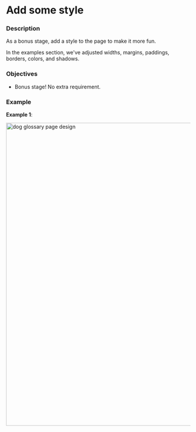 # Add some style
<div class="step-text">
<h3 id="description">Description</h3>
<p>As a bonus stage, add a style to the page to make it more fun.</p>
<p>In the examples section, we've adjusted widths, margins, paddings, borders, colors, and shadows.</p>
<h3 id="objectives">Objectives</h3>
<ul>
<li>Bonus stage! No extra requirement.</li>
</ul>
<h3 id="example">Example</h3>
<p><strong>Example 1</strong>:</p>
<p><img alt="dog glossary page design" height="828" name="Dog_Glossary.png" src="https://ucarecdn.com/76e05e79-158d-42d2-a37b-b8de909989d5/" width="1474"/></p>
</div>
